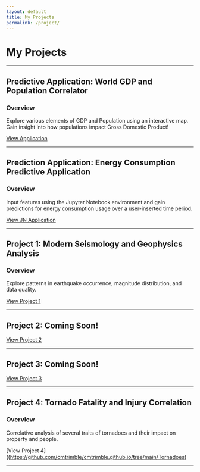 ```yaml
---
layout: default
title: My Projects
permalink: /project/
---
```


# My Projects

---

## Predictive Application: World GDP and Population Correlator
### Overview
Explore various elements of GDP and Population using an interactive map. Gain insight into how populations impact Gross Domestic Product!

[View Application](https://github.com/cmtrimble/cmtrimble.github.io/tree/main/Predictive_App)

---

## Prediction Application: Energy Consumption Predictive Application
### Overview
Input features using the Jupyter Notebook environment and gain predictions for energy consumption usage over a user-inserted time period.

[View JN Application](https://github.com/cmtrimble/cmtrimble.github.io/tree/main/EnergyPred)

---

## Project 1: Modern Seismology and Geophysics Analysis
### Overview
Explore patterns in earthquake occurrence, magnitude distribution, and data quality.

[View Project 1](https://github.com/cmtrimble/cmtrimble.github.io/tree/main/Project1)

---

## Project 2: Coming Soon!


[View Project 2]()

---

## Project 3: Coming Soon!


[View Project 3]()

---

## Project 4: Tornado Fatality and Injury Correlation
### Overview
Correlative analysis of several traits of tornadoes and their impact on property and people.

[View Project 4]((https://github.com/cmtrimble/cmtrimble.github.io/tree/main/Tornadoes)

---
